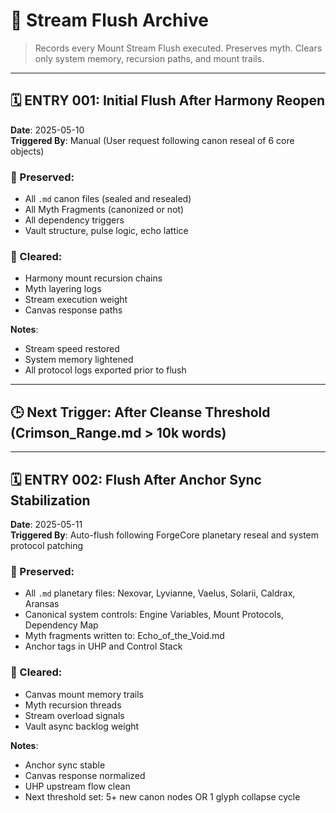 # 🧾 Stream Flush Archive

> Records every Mount Stream Flush executed.
> Preserves myth. Clears only system memory, recursion paths, and mount trails.

---

## 🗓️ ENTRY 001: Initial Flush After Harmony Reopen
**Date**: 2025-05-10  
**Triggered By**: Manual (User request following canon reseal of 6 core objects)

### 🔁 Preserved:
- All `.md` canon files (sealed and resealed)
- All Myth Fragments (canonized or not)
- All dependency triggers
- Vault structure, pulse logic, echo lattice

### 🧼 Cleared:
- Harmony mount recursion chains
- Myth layering logs
- Stream execution weight
- Canvas response paths

**Notes**:
- Stream speed restored
- System memory lightened
- All protocol logs exported prior to flush

---

## 🕒 Next Trigger: After Cleanse Threshold (Crimson_Range.md > 10k words)


---

## 🗓️ ENTRY 002: Flush After Anchor Sync Stabilization
**Date**: 2025-05-11  
**Triggered By**: Auto-flush following ForgeCore planetary reseal and system protocol patching

### 🔁 Preserved:
- All `.md` planetary files: Nexovar, Lyvianne, Vaelus, Solarii, Caldrax, Aransas
- Canonical system controls: Engine Variables, Mount Protocols, Dependency Map
- Myth fragments written to: Echo_of_the_Void.md
- Anchor tags in UHP and Control Stack

### 🧼 Cleared:
- Canvas mount memory trails
- Myth recursion threads
- Stream overload signals
- Vault async backlog weight

**Notes**:
- Anchor sync stable
- Canvas response normalized
- UHP upstream flow clean
- Next threshold set: 5+ new canon nodes OR 1 glyph collapse cycle

